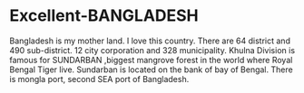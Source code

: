 # Excellent-BANGLADESH
Bangladesh is my mother land. I love this country. There are 64 district and 490 sub-district. 12 city corporation and 328 municipality.
Khulna Division is famous for SUNDARBAN ,biggest mangrove forest in the world where Royal Bengal Tiger live. Sundarban is located on the bank of bay of Bengal. There is mongla port, second SEA port of Bangladesh.
